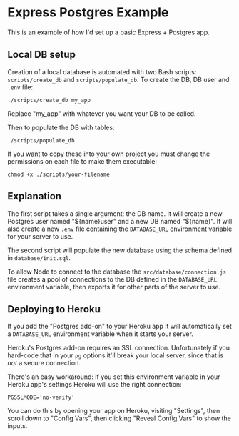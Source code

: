 # Express Postgres Example

This is an example of how I'd set up a basic Express + Postgres app.

## Local DB setup

Creation of a local database is automated with two Bash scripts: `scripts/create_db` and `scripts/populate_db`. To create the DB, DB user and `.env` file:

```shell
./scripts/create_db my_app
```

Replace "my_app" with whatever you want your DB to be called.

Then to populate the DB with tables:

```shell
./scripts/populate_db
```

If you want to copy these into your own project you must change the permissions on each file to make them executable:

```shell
chmod +x ./scripts/your-filename
```

## Explanation

The first script takes a single argument: the DB name. It will create a new Postgres user named "${name}user" and a new DB named "${name}". It will also create a new `.env` file containing the `DATABASE_URL` environment variable for your server to use.

The second script will populate the new database using the schema defined in `database/init.sql`.

To allow Node to connect to the database the `src/database/connection.js` file creates a pool of connections to the DB defined in the `DATABASE_URL` environment variable, then exports it for other parts of the server to use.

## Deploying to Heroku

If you add the "Postgres add-on" to your Heroku app it will automatically set a `DATABASE_URL` environment variable when it starts your server.

Heroku's Postgres add-on requires an SSL connection. Unfortunately if you hard-code that in your `pg` options it'll break your local server, since that is _not_ a secure connection.

There's an easy workaround: if you set this environment variable in your Heroku app's settings Heroku will use the right connection:

```
PGSSLMODE='no-verify'
```

You can do this by opening your app on Heroku, visiting "Settings", then scroll down to "Config Vars", then clicking "Reveal Config Vars" to show the inputs.
